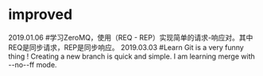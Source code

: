﻿# improved
2019.01.06 #学习ZeroMQ，使用（REQ - REP）实现简单的请求-响应对。其中REQ是同步请求，REP是同步响应。
2019.03.03 #Learn Git is a very funny thing !
Creating a new branch is quick and simple.
I am learning merge with --no--ff mode.
